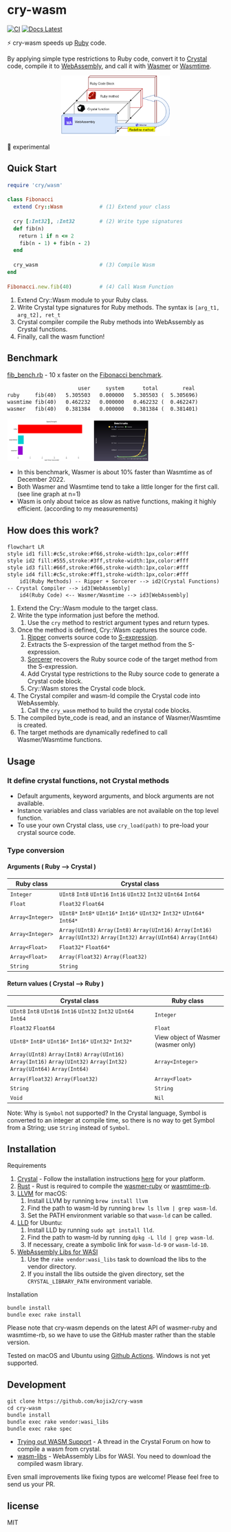 # cry-wasm

[![CI](https://github.com/kojix2/cry-wasm/actions/workflows/ci.yml/badge.svg)](https://github.com/kojix2/cry-wasm/actions/workflows/ci.yml)
[![Docs Latest](https://img.shields.io/badge/docs-latest-blue.svg)](https://kojix2.github.io/cry-wasm/)

:zap: cry-wasm speeds up [Ruby](https://github.com/ruby/ruby) code.

By applying simple type restrictions to Ruby code, convert it to [Crystal](https://github.com/crystal-lang/crystal) code, compile it to [WebAssembly](https://webassembly.org/), and call it with [Wasmer](https://github.com/wasmerio/wasmer) or [Wasmtime](https://github.com/bytecodealliance/wasmtime).

<div align="center"><img src="https://raw.githubusercontent.com/kojix2/cry-wasm/main/doc/overview.drawio.png" width=50% height=50%></div>

:space_invader: experimental

## Quick Start

```ruby
require 'cry/wasm'

class Fibonacci
  extend Cry::Wasm            # (1) Extend your class

  cry [:Int32], :Int32        # (2) Write type signatures
  def fib(n)
  　return 1 if n <= 2
    fib(n - 1) + fib(n - 2)
  end

  cry_wasm                    # (3) Compile Wasm
end

Fibonacci.new.fib(40)         # (4) Call Wasm Function
```

1. Extend Cry::Wasm module to your Ruby class.
2. Write Crystal type signatures for Ruby methods. The syntax is `[arg_t1, arg_t2], ret_t`
3. Crystal compiler compile the Ruby methods into WebAssembly as Crystal functions.
4. Finally, call the wasm function!

## Benchmark

[fib_bench.rb](https://github.com/kojix2/cry-wasm/blob/main/examples/fib_bench.rb) - 10 x faster on the [Fibonacci benchmark](https://crystal-lang.org/2016/07/15/fibonacci-benchmark/).

```
                       user     system      total        real
ruby     fib(40)   5.305503   0.000000   5.305503 (  5.305696)
wasmtime fib(40)   0.462232   0.000000   0.462232 (  0.462247)
wasmer   fib(40)   0.381384   0.000000   0.381384 (  0.381401)
```

<img src="https://raw.githubusercontent.com/kojix2/cry-wasm/main/doc/benchmark.svg" width="40%" height="40%"><img src="https://raw.githubusercontent.com/kojix2/cry-wasm/main/doc/benchmark_plot.png" width=25% height="25%">

- In this benchmark, Wasmer is about 10% faster than Wasmtime as of December 2022.
- Both Wasmer and Wasmtime tend to take a little longer for the first call. (see line graph at n=1)
- Wasm is only about twice as slow as native functions, making it highly efficient. (according to my measurements)

## How does this work?

```mermaid
flowchart LR
style id1 fill:#c5c,stroke:#f66,stroke-width:1px,color:#fff
style id2 fill:#555,stroke:#3ff,stroke-width:1px,color:#fff
style id3 fill:#66f,stroke:#f66,stroke-width:1px,color:#fff
style id4 fill:#c5c,stroke:#ff1,stroke-width:1px,color:#fff
    id1(Ruby Methods) -- Ripper + Sorcerer --> id2(Crystal Functions) -- Crystal Compiler --> id3[WebAssembly]
    id4(Ruby Code) <-- Wasmer/Wasmtime --> id3[WebAssembly]
```

1. Extend the Cry::Wasm module to the target class.
1. Write the type information just before the method.
   1. Use the `cry` method to restrict argument types and return types.
1. Once the method is defined, Cry::Wasm captures the source code.
   1. [Ripper](https://ruby-doc.org/stdlib-3.1.2/libdoc/ripper/rdoc/Ripper.html) converts source code to [S-expression](https://en.wikipedia.org/wiki/S-expression).
   1. Extracts the S-expression of the target method from the S-expression.
   1. [Sorcerer](https://github.com/rspec-given/sorcerer) recovers the Ruby source code of the target method from the S-expression.
   1. Add Crystal type restrictions to the Ruby source code to generate a Crystal code block.
   1. Cry::Wasm stores the Crystal code block.
1. The Crystal compiler and wasm-ld compile the Crystal code into WebAssembly.
   1. Call the `cry_wasm` method to build the crystal code blocks.
1. The compiled byte_code is read, and an instance of Wasmer/Wasmtime is created.
1. The target methods are dynamically redefined to call Wasmer/Wasmtime functions.

## Usage

### It define crystal functions, not Crystal methods

- Default arguments, keyword arguments, and block arguments are not available.
- Instance variables and class variables are not available on the top level function.
- To use your own Crystal class, use `cry_load(path)` to pre-load your crystal source code.

### Type conversion

#### Arguments ( Ruby --> Crystal )

| Ruby class       | Crystal class                                                                                                             |
| ---------------- | ------------------------------------------------------------------------------------------------------------------------- |
| `Integer`        | `UInt8` `Int8` `UInt16` `Int16` `UInt32` `Int32` `UInt64` `Int64`                                                         |
| `Float`          | `Float32` `Float64`                                                                                                       |
| `Array<Integer>` | `UInt8*` `Int8*` `UInt16*` `Int16*` `UInt32*` `Int32*` `UInt64*` `Int64*`                                                 |
| `Array<Integer>` | `Array(UInt8)` `Array(Int8)` `Array(UInt16)` `Array(Int16)` `Array(UInt32)` `Array(Int32)` `Array(UInt64)` `Array(Int64)` |
| `Array<Float>`   | `Float32*` `Float64*`                                                                                                     |
| `Array<Float>`   | `Array(Float32)` `Array(Float32)`                                                                                         |
| `String`         | `String`                                                                                                                  |

#### Return values ( Crystal --> Ruby )

| Crystal class                                                                                                             | Ruby class                          |
| ------------------------------------------------------------------------------------------------------------------------- | ----------------------------------- |
| `UInt8` `Int8` `UInt16` `Int16` `UInt32` `Int32` `UInt64` `Int64`                                                         | `Integer`                           |
| `Float32` `Float64`                                                                                                       | `Float`                             |
| `UInt8*` `Int8*` `UInt16*` `Int16*` `UInt32*` `Int32*`                                                                    | View object of Wasmer (wasmer only) |
| `Array(UInt8)` `Array(Int8)` `Array(UInt16)` `Array(Int16)` `Array(UInt32)` `Array(Int32)` `Array(UInt64)` `Array(Int64)` | `Array<Integer>`                    |
| `Array(Float32)` `Array(Float32)`                                                                                         | `Array<Float>`                      |
| `String`                                                                                                                  | `String`                            |
| `Void`                                                                                                                    | `Nil`                               |

Note: Why is `Symbol` not supported?
In the Crystal language, Symbol is converted to an integer at compile time, so there is no way to get Symbol from a String; use `String` instead of `Symbol`.

## Installation

Requirements

1. [Crystal](https://github.com/crystal-lang/crystal) - Follow the installation instructions [here](https://crystal-lang.org/install/) for your platform.
1. [Rust](https://www.rust-lang.org/) - Rust is required to compile the [wasmer-ruby](https://github.com/wasmerio/wasmer-ruby) or [wasmtime-rb](https://github.com/bytecodealliance/wasmtime-rb).
1. [LLVM](https://llvm.org/) for macOS:
   1. Install LLVM by running `brew install llvm`
   1. Find the path to wasm-ld by running `brew ls llvm | grep wasm-ld`.
   1. Set the PATH environment variable so that `wasm-ld` can be called.
1. [LLD](https://lld.llvm.org/) for Ubuntu:
   1. Install LLD by running `sudo apt install lld`.
   1. Find the path to wasm-ld by running `dpkg -L lld | grep wasm-ld`.
   1. If necessary, create a symbolic link for `wasm-ld-9` or `wasm-ld-10`.
1. [WebAssembly Libs for WASI](https://github.com/lbguilherme/wasm-libs)
   1. Use the `rake vendor:wasi_libs` task to download the libs to the vendor directory.
   1. If you install the libs outside the given directory, set the `CRYSTAL_LIBRARY_PATH` environment variable.

Installation

```
bundle install
bundle exec rake install
```

Please note that cry-wasm depends on the latest API of wasmer-ruby and wasmtime-rb, so we have to use the GitHub master rather than the stable version.

Tested on macOS and Ubuntu using [Github Actions](https://github.com/kojix2/cry-wasm/blob/main/.github/workflows/ci.yml). Windows is not yet supported.

## Development

```
git clone https://github.com/kojix2/cry-wasm
cd cry-wasm
bundle install
bundle exec rake vendor:wasi_libs
bundle exec rake spec
```

- [Trying out WASM Support](https://forum.crystal-lang.org/t/trying-out-wasm-support/4508) - A thread in the Crystal Forum on how to compile a wasm from crystal.
- [wasm-libs](https://github.com/lbguilherme/wasm-libs) - WebAssembly Libs for WASI. You need to download the compiled wasm library.

Even small improvements like fixing typos are welcome! Please feel free to send us your PR.

## license

MIT
